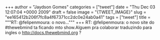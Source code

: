 
+++
author = "Jaydson Gomes"
categories = ["tweet"]
date = "Thu Dec 03 12:07:04 +0000 2009"
draft = false
image = "{TWEET_IMAGE}"
slug = "ee165412b206f7fc8a4f67371cc2dc0e24ab0a41"
tags = ["tweet"]
title = """RT: @felipenmoura: o novo..."""
+++
RT: @felipenmoura: o novo site do #thewebmind ta ficando mto show.Alguem pra colaborar traduzindo para ingles o http://docs.thewebmind.org ?
